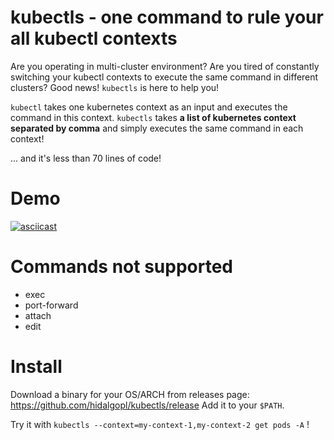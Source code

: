 # kubectls - one command to rule your all kubectl contexts

Are you operating in multi-cluster environment? Are you tired of constantly switching your kubectl contexts to execute the same command in different clusters?
Good news! `kubectls` is here to help you!

`kubectl` takes one kubernetes context as an input and executes the command in this context.
`kubectls` takes **a list of kubernetes context separated by comma** and simply executes the same command in each context!

... and it's less than 70 lines of code!


# Demo

[![asciicast](https://asciinema.org/a/sM4ogGmfBnk0wBC31K5RK3n88.svg)](https://asciinema.org/a/sM4ogGmfBnk0wBC31K5RK3n88)

# Commands not supported
- exec
- port-forward
- attach
- edit

# Install
Download a binary for your OS/ARCH from releases page: https://github.com/hidalgopl/kubectls/release
Add it to your `$PATH`.

Try it with `kubectls --context=my-context-1,my-context-2 get pods -A` !
